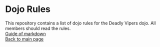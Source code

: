 Dojo Rules
==========

This repository contains a list of dojo rules for the Deadly Vipers dojo. All members should read the rules.  
[Guide of markdown](https://help.github.com/articles/markdown-basics)  
[Back to main page](https://github.com/deadlyvipers)

